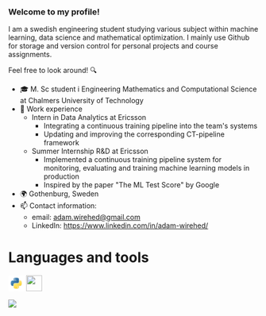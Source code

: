 ### Welcome to my profile!

I am a swedish engineering student studying various subject within machine learning, data science and mathematical optimization. I mainly use Github for storage and version control for personal projects and course assignments.

Feel free to look around! 🔍

- 🎓 M. Sc student i Engineering Mathematics and Computational Science at Chalmers University of Technology
- 💼 Work experience
  - Intern in Data Analytics at Ericsson
    - Integrating a continuous training pipeline into the team's systems
    - Updating and improving the corresponding CT-pipeline framework
  - Summer Internship R&D at Ericsson
    - Implemented a continuous training pipeline system for monitoring, evaluating and training machine learning models in production
    - Inspired by the paper "The ML Test Score" by Google
- 🌍 Gothenburg, Sweden
- 📫 Contact information:
  - email:      adam.wirehed@gmail.com
  - LinkedIn:   https://www.linkedin.com/in/adam-wirehed/

# Languages and tools
<img height="32" width="32" src="https://raw.githubusercontent.com/github/explore/80688e429a7d4ef2fca1e82350fe8e3517d3494d/topics/python/python.png" /> <img height="32" width="32" src="https://external-content.duckduckgo.com/iu/?u=http%3A%2F%2Fpngimg.com%2Fuploads%2Fletter_c%2Fletter_c_PNG22.png&f=1&nofb=1" />

<a href="https://github.com/AdamWirehed/github-readme-stats">
  <img align="left" src="https://github-readme-stats.vercel.app/api?username=AdamWirehed&show_icons=true&theme=nord" />
</a>

